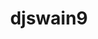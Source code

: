 ---
title: djswain9
github: https://github.com/djswain9
mode: dark
transition: 1s
score: 76.0
archetype:
- Minimalistic
---